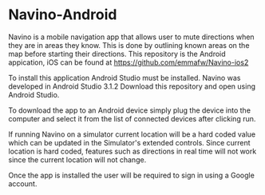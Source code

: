 # Navino-Android

Navino is a mobile navigation app that allows user to mute directions when they are in areas they know. 
This is done by outlining known areas on the map before starting their directions.
This repository is the Android appication, iOS can be found at https://github.com/emmafw/Navino-ios2

To install this application Android Studio must be installed. Navino was developed in Android Studio 3.1.2
Download this repository and open using Android Studio. 

To download the app to an Android device simply plug the device into the computer and select it from the list of connected devices after clicking run. 

If running Navino on a simulator current location will be a hard coded value which can be updated in the Simulator's extended controls. 
Since current location is hard coded, features such as directions in real time will not work since the current location will not change. 

Once the app is installed the user will be required to sign in using a Google account.
